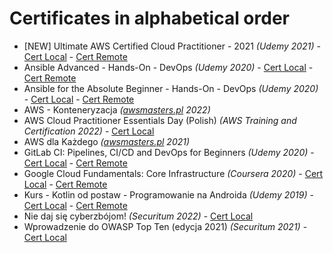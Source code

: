 # Certificates in alphabetical order

- [NEW] Ultimate AWS Certified Cloud Practitioner - 2021 _(Udemy 2021)_ - [Cert Local](2021/[NEW]_Ultimate_AWS_Certified_Cloud_Practitioner_-_2021.pdf) - [Cert Remote](https://www.udemy.com/certificate/UC-dfa3c18f-fd19-4beb-a5ac-04ccf32fe778/)
- Ansible Advanced - Hands-On - DevOps _(Udemy 2020)_ - [Cert Local](2020/Ansible_Advanced_-_Hands-On_-_DevOps.pdf) - [Cert Remote](https://www.udemy.com/certificate/UC-75dc7408-e6a6-4c39-b5e7-a81dfa2448a4/)
- Ansible for the Absolute Beginner - Hands-On - DevOps _(Udemy 2020)_ - [Cert Local](2020/Ansible_for_the_Absolute_Beginner_-_Hands-On_-_DevOps.pdf) - [Cert Remote](https://www.udemy.com/certificate/UC-T94AGNVC/)
- AWS - Konteneryzacja _([awsmasters.pl](https://www.awsmasters.pl/) 2022)_
- AWS Cloud Practitioner Essentials Day (Polish) _(AWS Training and Certification 2022)_ - [Cert Local](2022/AWS_Cloud_Practitioner_Essentials_Day_(Polish).pdf)
- AWS dla Każdego _([awsmasters.pl](https://www.awsmasters.pl/) 2021)_
- GitLab CI: Pipelines, CI/CD and DevOps for Beginners _(Udemy 2020)_ - [Cert Local](2020/GitLab_CI_Pipelines_CI_CD_and_DevOps_for_Beginners.pdf) - [Cert Remote](https://www.udemy.com/certificate/UC-5UZTFOLH/)
- Google Cloud Fundamentals: Core Infrastructure _(Coursera 2020)_ - [Cert Local](2020/Google_Cloud_Fundamentals_Core_Infrastructure.pdf) - [Cert Remote](https://coursera.org/share/2b4de8ad7ffee62f6c4f8c7ca50d62cd)
- Kurs - Kotlin od postaw - Programowanie na Androida _(Udemy 2019)_ - [Cert Local](2019/Kurs_-_Kotlin_od_postaw_-_Programowanie_na_Androida.pdf) - [Cert Remote](https://www.udemy.com/certificate/UC-AWOXTG6S/)
- Nie daj się cyberzbójom! _(Securitum 2022)_ - [Cert Local](2022/Nie_daj_sie_cyberzbojom_2022.pdf)
- Wprowadzenie do OWASP Top Ten (edycja 2021) _(Securitum 2021)_ - [Cert Local](2021/Wprowadzenie_do_OWASP_Top_Ten_edycja_2021.pdf)
